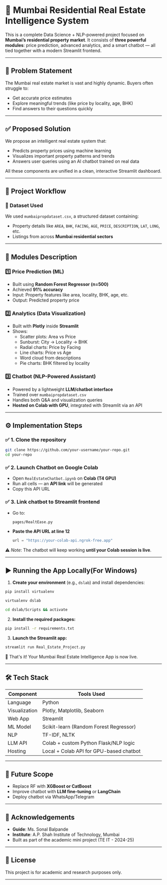 # 🌇️ Mumbai Residential Real Estate Intelligence System

This is a complete Data Science + NLP-powered project focused on **Mumbai’s residential property market**. It consists of **three powerful modules**: price prediction, advanced analytics, and a smart chatbot — all tied together with a modern Streamlit frontend.

---

## 📌 Problem Statement

The Mumbai real estate market is vast and highly dynamic. Buyers often struggle to:
- Get accurate price estimates
- Explore meaningful trends (like price by locality, age, BHK)
- Find answers to their questions quickly

---

## ✅ Proposed Solution

We propose an intelligent real estate system that:
- Predicts property prices using machine learning
- Visualizes important property patterns and trends
- Answers user queries using an AI chatbot trained on real data

All these components are unified in a clean, interactive Streamlit dashboard.

---

## 🧠 Project Workflow

### 📂 Dataset Used

We used `mumbaipropdataset.csv`, a structured dataset containing:
- Property details like `AREA`, `BHK`, `FACING`, `AGE`, `PRICE`, `DESCRIPTION`, `LAT`, `LONG`, etc.
- Listings from across **Mumbai residential sectors**

---

## 💪 Modules Description

### 1️⃣ Price Prediction (ML)
- Built using **Random Forest Regressor (n=500)**
- Achieved **91% accuracy**
- Input: Property features like area, locality, BHK, age, etc.
- Output: Predicted property price

### 2️⃣ Analytics (Data Visualization)
- Built with **Plotly** inside **Streamlit**
- Shows:
  - Scatter plots: Area vs Price
  - Sunburst: City → Locality → BHK
  - Radial charts: Price by Facing
  - Line charts: Price vs Age
  - Word cloud from descriptions
  - Pie charts: BHK filtered by locality

### 3️⃣ Chatbot (NLP-Powered Assistant)
- Powered by a lightweight **LLM/chatbot interface**
- Trained over `mumbaipropdataset.csv`
- Handles both Q&A and visualization queries
- **Hosted on Colab with GPU**, integrated with Streamlit via an API

---

## ⚙️ Implementation Steps

### ✅ 1. Clone the repository

```bash
git clone https://github.com/your-username/your-repo.git
cd your-repo
```

### ✅ 2. Launch Chatbot on Google Colab

- Open `RealEstateChatbot.ipynb` on **Colab (T4 GPU)**
- Run all cells — an **API link** will be generated
- Copy this API URL

### ✅ 3. Link chatbot to Streamlit frontend

- Go to:
  ```bash
  pages/RealtEase.py
  ```
- **Paste the API URL at line 12**
  ```python
  url = "https://your-colab-api.ngrok-free.app"
  ```

️⚠️ *Note*: The chatbot will keep working **until your Colab session is live**.

---

## ▶️ Running the App Locally(For Windows)

1. **Create your environment** (e.g., `dslab`) and install dependencies:

```bash
pip install virtualenv
```

```bash
virtualenv dslab
```

```bash
cd dslab/Scripts && activate
```

2. **Install the required packages:**

```bash
pip install -r requirements.txt
```

3. **Launch the Streamlit app:**

```bash
streamlit run Real_Estate_Project.py
```

🎉 That's it! Your Mumbai Real Estate Intelligence App is now live.

---

## 🛠️ Tech Stack

| Component     | Tools Used                                      |
|---------------|-------------------------------------------------|
| Language      | Python                                          |
| Visualization | Plotly, Matplotlib, Seaborn                     |
| Web App       | Streamlit                                       |
| ML Model      | Scikit-learn (Random Forest Regressor)          |
| NLP           | TF-IDF, NLTK                                    |
| LLM API       | Colab + custom Python Flask/NLP logic           |
| Hosting       | Local + Colab API for GPU-based chatbot         |

---

## 🚧 Future Scope

- Replace RF with **XGBoost or CatBoost**
- Improve chatbot with **LLM fine-tuning** or **LangChain**
- Deploy chatbot via WhatsApp/Telegram

---

## 🙏 Acknowledgements

- **Guide**: Ms. Sonal Balpande  
- **Institute**: A.P. Shah Institute of Technology, Mumbai  
- Built as part of the academic mini project (TE IT - 2024-25)

---

## 📜 License

This project is for academic and research purposes only.

---

